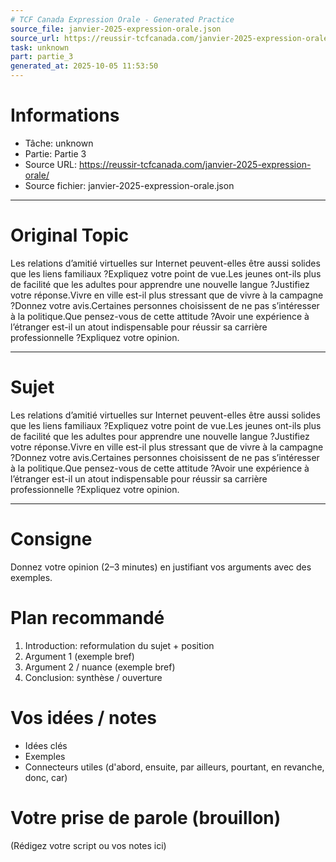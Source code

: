 ```yaml
---
# TCF Canada Expression Orale - Generated Practice
source_file: janvier-2025-expression-orale.json
source_url: https://reussir-tcfcanada.com/janvier-2025-expression-orale/
task: unknown
part: partie_3
generated_at: 2025-10-05 11:53:50
---
```


# Informations
- Tâche: unknown
- Partie: Partie 3
- Source URL: https://reussir-tcfcanada.com/janvier-2025-expression-orale/
- Source fichier: janvier-2025-expression-orale.json

---

# Original Topic
Les relations d’amitié virtuelles sur Internet peuvent-elles être aussi solides que les liens familiaux ?Expliquez votre point de vue.Les jeunes ont-ils plus de facilité que les adultes pour apprendre une nouvelle langue ?Justifiez votre réponse.Vivre en ville est-il plus stressant que de vivre à la campagne ?Donnez votre avis.Certaines personnes choisissent de ne pas s’intéresser à la politique.Que pensez-vous de cette attitude ?Avoir une expérience à l’étranger est-il un atout indispensable pour réussir sa carrière professionnelle ?Expliquez votre opinion.

---

# Sujet
Les relations d’amitié virtuelles sur Internet peuvent-elles être aussi solides que les liens familiaux ?Expliquez votre point de vue.Les jeunes ont-ils plus de facilité que les adultes pour apprendre une nouvelle langue ?Justifiez votre réponse.Vivre en ville est-il plus stressant que de vivre à la campagne ?Donnez votre avis.Certaines personnes choisissent de ne pas s’intéresser à la politique.Que pensez-vous de cette attitude ?Avoir une expérience à l’étranger est-il un atout indispensable pour réussir sa carrière professionnelle ?Expliquez votre opinion.

---
# Consigne
Donnez votre opinion (2–3 minutes) en justifiant vos arguments avec des exemples.

# Plan recommandé
1. Introduction: reformulation du sujet + position
2. Argument 1 (exemple bref)
3. Argument 2 / nuance (exemple bref)
4. Conclusion: synthèse / ouverture

# Vos idées / notes
- Idées clés
- Exemples
- Connecteurs utiles (d'abord, ensuite, par ailleurs, pourtant, en revanche, donc, car)

# Votre prise de parole (brouillon)
(Rédigez votre script ou vos notes ici)
